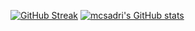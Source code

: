 [![GitHub Streak](https://streak-stats.demolab.com/?user=mcsadri)](https://git.io/streak-stats) [![mcsadri's GitHub stats](https://github-readme-stats.vercel.app/api?username=mcsadri)](https://github.com/anuraghazra/github-readme-stats)



<!-- ### Hi there 👋-->

<!--
**mcsadri/mcsadri** is a ✨ _special_ ✨ repository because its `README.md` (this file) appears on your GitHub profile.

Here are some ideas to get you started:

- 🔭 I’m currently working on ...
- 🌱 I’m currently learning ...
- 👯 I’m looking to collaborate on ...
- 🤔 I’m looking for help with ...
- 💬 Ask me about ...
- 📫 How to reach me: ...
- 😄 Pronouns: ...
- ⚡ Fun fact: ...
-->
